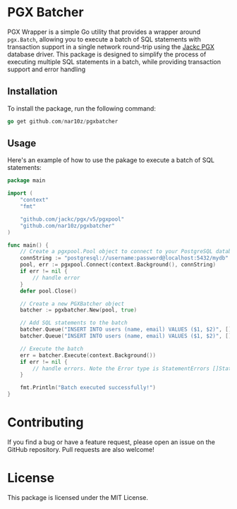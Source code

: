 # PGX Batcher

PGX Wrapper is a simple Go utility that provides a wrapper around `pgx.Batch`, allowing you to execute a batch of SQL statements with transaction support in a single network round-trip using the [Jackc PGX](https://github.com/jackc/pgx) database driver. This package is designed to simplify the process of executing multiple SQL statements in a batch, while providing transaction support and error handling

## Installation

To install the package, run the following command:

```go
go get github.com/nar10z/pgxbatcher
```

## Usage

Here's an example of how to use the pakage to execute a batch of SQL statements:

```go
package main

import (
    "context"
    "fmt"

    "github.com/jackc/pgx/v5/pgxpool"
    "github.com/nar10z/pgxbatcher"
)

func main() {
    // Create a pgxpool.Pool object to connect to your PostgreSQL database
    connString := "postgresql://username:password@localhost:5432/mydb"
    pool, err := pgxpool.Connect(context.Background(), connString)
    if err != nil {
        // handle error
    }
    defer pool.Close()

    // Create a new PGXBatcher object
    batcher := pgxbatcher.New(pool, true)

    // Add SQL statements to the batch
    batcher.Queue("INSERT INTO users (name, email) VALUES ($1, $2)", []interface{}{"Alice", "alice@example.com"})
    batcher.Queue("INSERT INTO users (name, email) VALUES ($1, $2)", []interface{}{"Bob", "bob@example.com"})

    // Execute the batch
    err = batcher.Execute(context.Background())
    if err != nil {
        // handle errors. Note the Error type is StatementErrors []StatementError which will return all errors a string with the sql statement if required
    }

    fmt.Println("Batch executed successfully!")
}
```

# Contributing
If you find a bug or have a feature request, please open an issue on the GitHub repository. Pull requests are also welcome!

# License

This package is licensed under the MIT License.